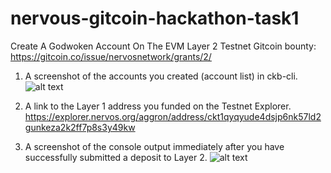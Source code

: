 # nervous-gitcoin-hackathon-task1
Create A Godwoken Account On The EVM Layer 2 Testnet
Gitcoin bounty: https://gitcoin.co/issue/nervosnetwork/grants/2/

1. A screenshot of the accounts you created (account list) in ckb-cli.
![alt text](https://github.com/anhnt4288/nervous-hackathon/blob/master/task-1/account_list.png)

2. A link to the Layer 1 address you funded on the Testnet Explorer.
https://explorer.nervos.org/aggron/address/ckt1qyqyude4dsjp6nk57ld2gunkeza2k2ff7p8s3y49kw

3. A screenshot of the console output immediately after you have successfully submitted a deposit to Layer 2.
![alt text](https://github.com/anhnt4288/nervous-hackathon/blob/master/task-1/deposit_layer2.png)

